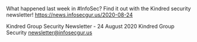 What happened last week in #InfoSec? Find it out with the Kindred security newsletter!
https://news.infosecgur.us/2020-08-24

Kindred Group Security Newsletter -  24 August 2020
Kindred Group Security
newsletter@infosecgur.us
